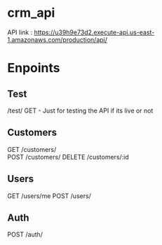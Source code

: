 # crm_api

API link : https://u39h9e73d2.execute-api.us-east-1.amazonaws.com/production/api/


# Enpoints 

## Test
/test/ GET - Just for testing the API if its live or not

## Customers

GET  /customers/  
POST /customers/ 
DELETE /customers/:id 

## Users
GET /users/me
POST /users/

## Auth

POST /auth/

